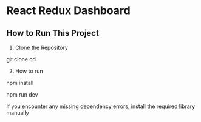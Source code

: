 # React Redux Dashboard


##  How to Run This Project ##

1. Clone the Repository

git clone <your-repo-url>
cd <project-directory>

2. How to run 

 npm install

 npm run dev

 If you encounter any missing dependency errors, install the required library manually